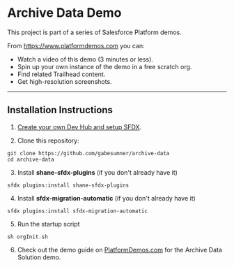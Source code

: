 # Archive Data Demo

This project is part of a series of Salesforce Platform demos.

From <https://www.platformdemos.com> you can:

- Watch a video of this demo (3 minutes or less).
- Spin up your own instance of the demo in a free scratch org.
- Find related Trailhead content.
- Get high-resolution screenshots.

___

## Installation Instructions

1. [Create your own Dev Hub and setup SFDX](https://trailhead.salesforce.com/en/content/learn/modules/sfdx_app_dev/sfdx_app_dev_setup_dx).


2. Clone this repository:

```
git clone https://github.com/gabesumner/archive-data
cd archive-data
```

3. Install **shane-sfdx-plugins** (if you don't already have it)

  ```
  sfdx plugins:install shane-sfdx-plugins
  ```


4. Install **sfdx-migration-automatic** (if you don't already have it)

  ```
  sfdx plugins:install sfdx-migration-automatic
  ```

5. Run the startup script

  ```
  sh orgInit.sh
  ```

6. Check out the demo guide on [PlatformDemos.com](https://www.platformdemos.com) for the Archive Data Solution demo.
